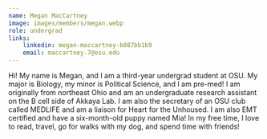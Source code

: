 ```yaml
---
name: Megan MacCartney
image: images/members/megan.webp
role: undergrad
links:
    linkedin: megan-maccartney-b087bb1b9
    email: maccartney.7@osu.edu
---
```


Hi! My name is Megan, and I am a third-year undergrad student at OSU. My major is Biology, my minor is Political Science, and I am pre-med! I am originally from northeast Ohio and am an undergraduate research assistant on the B cell side of Akkaya Lab. I am also the secretary of an OSU club called MEDLIFE and am a liaison for Heart for the Unhoused. I am also EMT certified and have a six-month-old puppy named Mia! In my free time, I love to read, travel, go for walks with my dog, and spend time with friends!